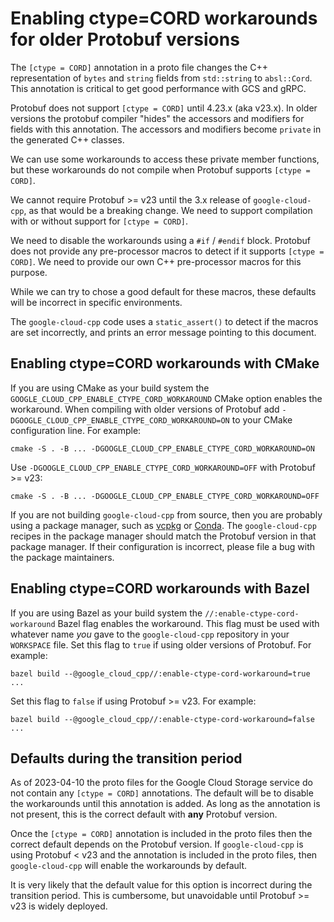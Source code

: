 # Enabling ctype=CORD workarounds for older Protobuf versions

The `[ctype = CORD]` annotation in a proto file changes the C++ representation
of `bytes` and `string` fields from `std::string` to `absl::Cord`. This
annotation is critical to get good performance with GCS and gRPC.

Protobuf does not support `[ctype = CORD]` until 4.23.x (aka v23.x). In older
versions the protobuf compiler "hides" the accessors and modifiers for fields
with this annotation. The accessors and modifiers become `private` in the
generated C++ classes.

We can use some workarounds to access these private member functions, but these
workarounds do not compile when Protobuf supports `[ctype = CORD]`.

We cannot require Protobuf >= v23 until the 3.x release of `google-cloud-cpp`,
as that would be a breaking change. We need to support compilation with or
without support for `[ctype = CORD]`.

We need to disable the workarounds using a `#if` / `#endif` block. Protobuf does
not provide any pre-processor macros to detect if it supports `[ctype = CORD]`.
We need to provide our own C++ pre-processor macros for this purpose.

While we can try to chose a good default for these macros, these defaults will
be incorrect in specific environments.

The `google-cloud-cpp` code uses a `static_assert()` to detect if the macros are
set incorrectly, and prints an error message pointing to this document.

## Enabling ctype=CORD workarounds with CMake

If you are using CMake as your build system the
`GOOGLE_CLOUD_CPP_ENABLE_CTYPE_CORD_WORKAROUND` CMake option enables the
workaround. When compiling with older versions of Protobuf add
`-DGOOGLE_CLOUD_CPP_ENABLE_CTYPE_CORD_WORKAROUND=ON` to your CMake configuration
line. For example:

```
cmake -S . -B ... -DGOOGLE_CLOUD_CPP_ENABLE_CTYPE_CORD_WORKAROUND=ON
```

Use `-DGOOGLE_CLOUD_CPP_ENABLE_CTYPE_CORD_WORKAROUND=OFF` with Protobuf >= v23:

```
cmake -S . -B ... -DGOOGLE_CLOUD_CPP_ENABLE_CTYPE_CORD_WORKAROUND=OFF
```

If you are not building `google-cloud-cpp` from source, then you are probably
using a package manager, such as [vcpkg](https://vcpkg.io) or
[Conda](https://conda.io). The `google-cloud-cpp` recipes in the package manager
should match the Protobuf version in that package manager. If their
configuration is incorrect, please file a bug with the package maintainers.

## Enabling ctype=CORD workarounds with Bazel

If you are using Bazel as your build system the
`//:enable-ctype-cord-workaround` Bazel flag enables the workaround. This flag
must be used with whatever name *you* gave to the `google-cloud-cpp` repository
in your `WORKSPACE` file. Set this flag to `true` if using older versions of
Protobuf. For example:

```
bazel build --@google_cloud_cpp//:enable-ctype-cord-workaround=true ...
```

Set this flag to `false` if using Protobuf >= v23. For example:

```
bazel build --@google_cloud_cpp//:enable-ctype-cord-workaround=false ...
```

## Defaults during the transition period

As of 2023-04-10 the proto files for the Google Cloud Storage service do not
contain any `[ctype = CORD]` annotations. The default will be to disable the
workarounds until this annotation is added. As long as the annotation is not
present, this is the correct default with **any** Protobuf version.

Once the `[ctype = CORD]` annotation is included in the proto files then the
correct default depends on the Protobuf version. If `google-cloud-cpp` is using
Protobuf \< v23 and the annotation is included in the proto files, then
`google-cloud-cpp` will enable the workarounds by default.

It is very likely that the default value for this option is incorrect during the
transition period. This is cumbersome, but unavoidable until Protobuf >= v23 is
widely deployed.
